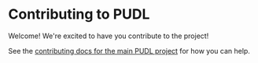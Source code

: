 # Contributing to PUDL

Welcome! We're excited to have you contribute to the project!

See the [contributing docs for the main PUDL project](https://catalystcoop-pudl.readthedocs.io/en/latest/CONTRIBUTING.html) for how you can help.
